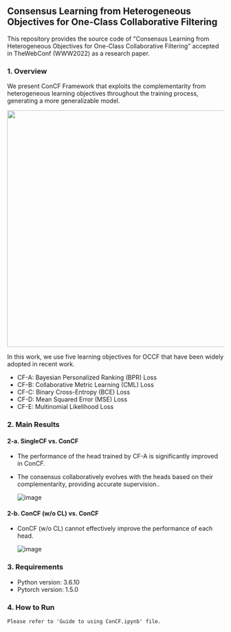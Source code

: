 ## Consensus Learning from Heterogeneous Objectives for One-Class Collaborative Filtering

This repository provides the source code of "Consensus Learning from Heterogeneous Objectives for One-Class Collaborative Filtering" accepted in TheWebConf (WWW2022) as a research paper.

### 1. Overview
We present ConCF Framework that exploits the complementarity from heterogeneous learning objectives throughout the training process, generating a more generalizable model.

<p align="center">
    <img src="https://user-images.githubusercontent.com/68782810/150118110-95996faa-7828-4bf4-aa1d-76d4c94b469d.png" width="550"/>
<p>

In this work, we use five learning objectives for OCCF that have been widely adopted in recent work.
- CF-A: Bayesian Personalized Ranking (BPR) Loss
- CF-B: Collaborative Metric Learning (CML) Loss
- CF-C: Binary Cross-Entropy (BCE) Loss
- CF-D: Mean Squared Error (MSE) Loss
- CF-E: Multinomial Likelihood Loss


### 2. Main Results
#### 2-a. SingleCF vs. ConCF
- The performance of the head trained by CF-A is significantly improved in ConCF.
- The consensus collaboratively evolves with the heads based on their complementarity, providing accurate supervision..

  ![image](https://user-images.githubusercontent.com/68782810/150125272-07116093-e483-4ebe-aeeb-c17ed585324a.png)

#### 2-b. ConCF (w/o CL) vs. ConCF
- ConCF (w/o CL) cannot effectively improve the performance of each head.

  ![image](https://user-images.githubusercontent.com/68782810/150125321-b4e6522a-f834-4b39-b552-e8348278707d.png)


### 3. Requirements
- Python version: 3.6.10
- Pytorch version: 1.5.0

### 4. How to Run
```
Please refer to 'Guide to using ConCF.ipynb' file.
```
